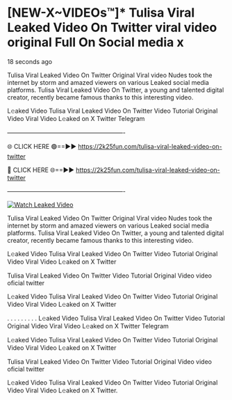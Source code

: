# [NEW-X~VIDEOs™]* Tulisa Viral Leaked Video On Twitter viral video original Full On Social media x

18 seconds ago

Tulisa Viral Leaked Video On Twitter Original Viral video Nudes took the internet by storm and amazed viewers on various Leaked social media platforms. Tulisa Viral Leaked Video On Twitter, a young and talented digital creator, recently became famous thanks to this interesting video.

L𝚎aked Video Tulisa Viral Leaked Video On Twitter Video Tutorial Original Video Viral Video L𝚎aked on X Twitter Telegram

———————————————————-

🌐 CLICK HERE 🟢==►► https://2k25fun.com/tulisa-viral-leaked-video-on-twitter

🔴 CLICK HERE 🌐==►► https://2k25fun.com/tulisa-viral-leaked-video-on-twitter

———————————————————-

[![Watch Leaked Video](https://miro.medium.com/v2/resize:fit:828/format:webp/1*cilzJN44JGOrTw9NJCrNHA.gif "Watch Leaked Video")](https://2k25fun.com/tulisa-viral-leaked-video-on-twitter)

Tulisa Viral Leaked Video On Twitter Original Viral video Nudes took the internet by storm and amazed viewers on various Leaked social media platforms. Tulisa Viral Leaked Video On Twitter, a young and talented digital creator, recently became famous thanks to this interesting video.

L𝚎aked Video Tulisa Viral Leaked Video On Twitter Video Tutorial Original Video Viral Video L𝚎aked on X Twitter

Tulisa Viral Leaked Video On Twitter Video Tutorial Original Video video oficial twitter

L𝚎aked Video Tulisa Viral Leaked Video On Twitter Video Tutorial Original Video Viral Video L𝚎aked on X Twitter

. . . . . . . . . L𝚎aked Video Tulisa Viral Leaked Video On Twitter Video Tutorial Original Video Viral Video L𝚎aked on X Twitter Telegram

L𝚎aked Video Tulisa Viral Leaked Video On Twitter Video Tutorial Original Video Viral Video L𝚎aked on X Twitter

Tulisa Viral Leaked Video On Twitter Video Tutorial Original Video video oficial twitter

L𝚎aked Video Tulisa Viral Leaked Video On Twitter Video Tutorial Original Video Viral Video L𝚎aked on X Twitter.